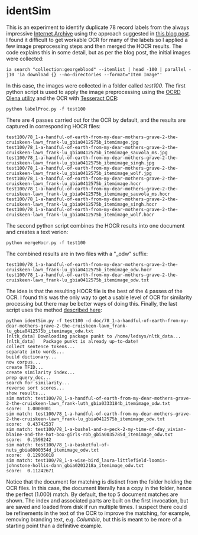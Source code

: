 # identSim
This is an experiment to identify duplicate 78 record labels from the always impressive
[Internet Archive](https://archive.org/) using the approach suggested in
[this blog post](https://brewster.kahle.org/2022/10/02/pythonistas-up-for-quick-hack-to-test-deduping-78rpm-records-using-document-clustering/).
I found it difficult to get workable OCR for many of the labels so I applied a few image
preprocessing steps and then merged the HOCR results. The code explains this in some detail, but as per the 
blog post, the initial images were collected:
```
ia search "collection:georgeblood" --itemlist | head -100 | parallel -j10 'ia download {} --no-directories --format="Item Image"'
```
In this case, the images were collected in a folder called _test100_. The first python script is used
to apply the image preprocessing using the [OCRD Olena utility](https://github.com/OCR-D/ocrd_olena) and 
the OCR with [Tesseract OCR](https://github.com/tesseract-ocr/tesseract):
```
python labelProc.py -f test100
```
There are 4 passes carried out for the OCR by default, and the results are captured in corresponding HOCR files:
```
test100/78_1-a-handful-of-earth-from-my-dear-mothers-grave-2-the-cruiskeen-lawn_frank-lu_gbia0412575b_itemimage.jpg
test100/78_1-a-handful-of-earth-from-my-dear-mothers-grave-2-the-cruiskeen-lawn_frank-lu_gbia0412575b_itemimage_sauvola_ms.jpg
test100/78_1-a-handful-of-earth-from-my-dear-mothers-grave-2-the-cruiskeen-lawn_frank-lu_gbia0412575b_itemimage_singh.jpg
test100/78_1-a-handful-of-earth-from-my-dear-mothers-grave-2-the-cruiskeen-lawn_frank-lu_gbia0412575b_itemimage_wolf.jpg
test100/78_1-a-handful-of-earth-from-my-dear-mothers-grave-2-the-cruiskeen-lawn_frank-lu_gbia0412575b_itemimage.hocr
test100/78_1-a-handful-of-earth-from-my-dear-mothers-grave-2-the-cruiskeen-lawn_frank-lu_gbia0412575b_itemimage_sauvola_ms.hocr
test100/78_1-a-handful-of-earth-from-my-dear-mothers-grave-2-the-cruiskeen-lawn_frank-lu_gbia0412575b_itemimage_singh.hocr
test100/78_1-a-handful-of-earth-from-my-dear-mothers-grave-2-the-cruiskeen-lawn_frank-lu_gbia0412575b_itemimage_wolf.hocr
```
The second python script combines the HOCR results into one document and creates a text verion:
```
python mergeHocr.py -f test100
```
The combined results are in two files with a "_odw" suffix:
```
test100/78_1-a-handful-of-earth-from-my-dear-mothers-grave-2-the-cruiskeen-lawn_frank-lu_gbia0412575b_itemimage_odw.hocr
test100/78_1-a-handful-of-earth-from-my-dear-mothers-grave-2-the-cruiskeen-lawn_frank-lu_gbia0412575b_itemimage_odw.txt
```
The idea is that the resulting HOCR file is the best of the 4 passes of the OCR. I found this was the only way to get
a usable level of OCR for similarity processing but there may be better ways of doing this. Finally, the last script
uses the method [described here](https://dev.to/thepylot/compare-documents-similarity-using-python-nlp-4odp):
```
python identSim.py -f test100 -d doc/78_1-a-handful-of-earth-from-my-dear-mothers-grave-2-the-cruiskeen-lawn_frank-lu_gbia0412575b_itemimage_odw.txt
[nltk_data] Downloading package punkt to /home/ledsys/nltk_data...
[nltk_data]   Package punkt is already up-to-date!
collect sentence tokens...
separate into words...
build dictionary...
now corpus...
create TFID...
create similarity index...
prep query_doc...
search for similarity...
reverse sort scores...
show results...
sim match: test100/78_1-a-handful-of-earth-from-my-dear-mothers-grave-2-the-cruiskeen-lawn_frank-luth_gbia0333184b_itemimage_odw.txt
score:  1.0000001
sim match: test100/78_1-a-handful-of-earth-from-my-dear-mothers-grave-2-the-cruiskeen-lawn_frank-lu_gbia0412575b_itemimage_odw.txt
score:  0.43742537
sim match: test100/78_1-a-bushel-and-a-peck-2-my-time-of-day_vivian-blaine-and-the-hot-box-girls-rob_gbia0035785d_itemimage_odw.txt
score:  0.1598242
sim match: test100/78_1-a-basketful-of-nuts_gbia8000354d_itemimage_odw.txt
score:  0.12936018
sim match: test100/78_1-a-wise-bird_laura-littlefield-loomis-johnstone-hollis-dann_gbia0201218a_itemimage_odw.txt
score:  0.11242671
```
Notice that the document for matching is distinct from the folder holding the OCR files. In this case,
the document literally has a copy in the folder, hence the perfect (1.000) match. By default, the
top 5 document matches are shown. The index and associated parts are built on the first invocation,
but are saved and loaded from disk if run multiple times. I suspect
there could be refinements in the text of the OCR to improve the matching, for example, removing 
branding text, e.g. _Columbia_, but this is meant to be more of a starting point than a definitive example.
